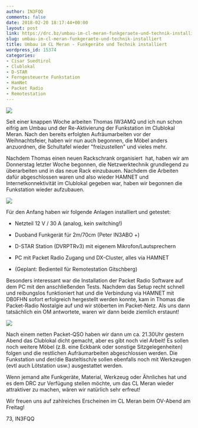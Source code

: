 ```yaml
---
author: IN3FQQ
comments: false
date: 2018-02-20 18:17:44+00:00
layout: post
link: https://drc.bz/umbau-im-cl-meran-funkgeraete-und-technik-installiert/
slug: umbau-im-cl-meran-funkgeraete-und-technik-installiert
title: Umbau im CL Meran - Funkgeräte und Technik installiert
wordpress_id: 15374
categories:
- Cisar Suedtirol
- Clublokal
- D-STAR
- Ferngesteuerte Funkstation
- HamNet
- Packet Radio
- Remotestation
---
```


[![](https://drc.bz/wp-content/uploads/2018/02/20180219_193733-300x169.jpg)](https://drc.bz/wp-content/uploads/2018/02/20180219_193733.jpg)

Seit einer knappen Woche arbeiten Thomas IW3AMQ und ich nun schon eifrig am Umbau und der Re-Aktivierung der Funkstation im Clublokal Meran. Nach den bereits erfolgten Aufräumarbeiten vor der Weihnachtsfeier, haben wir nun auch begonnen, die Möbel anders anzuordnen, die Schultafel wieder "freizustellen" und vieles mehr.

Nachdem Thomas einen neuen Rackschrank organisiert  hat, haben wir am Donnerstag letzter Woche begonnen, die Netzwerktechnik grundlegend zu überarbeiten und in das neue Rack einzubauen. Nachdem die Arbeiten dafür abgeschlossen waren und also wieder HAMNET und Internetkonnektivität im Clublokal gegeben war, haben wir begonnen die Funkstation wieder aufzubauen.

[![](https://drc.bz/wp-content/uploads/2018/02/IMG_20180219_185616_947-300x225.jpg)](https://drc.bz/wp-content/uploads/2018/02/IMG_20180219_185616_947.jpg)

Für den Anfang haben wir folgende Anlagen installiert und getestet:



 	
  * Netzteil 12 V / 30 A (analog, kein switching!)

 	
  * Duoband Funkgerät für 2m/70cm (Peter IN3ABO +)

 	
  * D-STAR Station (DVRPTRv3) mit eigenem Mikrofon/Lautsprechern

 	
  * PC mit Packet Radio Zugang und DX-Cluster, alles via HAMNET

 	
  * (Geplant: Bedienteil für Remotestation Gitschberg)


Besonders interessant war die Installation der Packet Radio Software auf dem PC mit den anschließenden Tests. Nachdem das Setup recht schnell und reibungslos funktioniert hat und die Verbindung via HAMNET mit DB0FHN sofort erfolgreich hergestellt werden konnte, kam in Thomas die Packet-Radio Nostalgie auf und wir stöberten im Packet-Netz. Als uns dann tatsächlich ein OM antwortete, waren wir dann beide ziemlich erstaunt!

[![](https://drc.bz/wp-content/uploads/2018/02/20180219_193749-300x169.jpg)](https://drc.bz/wp-content/uploads/2018/02/20180219_193749.jpg)

Nach einem netten Packet-QSO haben wir dann um ca. 21.30Uhr gestern Abend das Clublokal dicht gemacht, aber es gibt noch viel Arbeit! Es sollen noch weitere Möbel (z.B. eine Eckbank oder sonstige Sitzgelegenheiten) folgen und die restlichen Aufräumarbeiten abgeschlossen werden. Die Funkstation und der/die Basteltisch/e sollen ebenfalls noch mit Werkzeugen (evtl auch Lötstation usw.) ausgestattet werden.

Wenn jemand alte Funkgeräte, Material, Werkzeug oder Ähnliches hat und es dem DRC zur Verfügung stellen möchte, um das CL Meran wieder attraktiver zu machen, wären wir natürlich sehr erfreut!

Wir freuen uns auf zahlreiches Erscheinen im CL Meran beim OV-Abend am Freitag!

73, IN3FQQ
